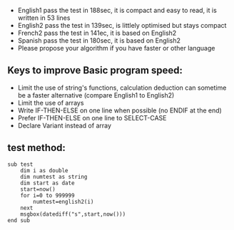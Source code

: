 - English1 pass the test in 188sec, it is compact and easy to read, it is written in 53 lines
- English2 pass the test in 139sec, is littlely optimised but stays compact
- French2 pass the test in 141ec, it is based on English2
- Spanish pass the test in 180sec, it is based on English2
- Please propose your algorithm if you have faster or other language

## Keys to improve Basic program speed:
- Limit the use of string's functions, calculation deduction can sometime be a faster alternative (compare English1 to English2)
- Limit the use of arrays
- Write IF-THEN-ELSE on one line when possible (no ENDIF at the end)
- Prefer IF-THEN-ELSE on one line to SELECT-CASE
- Declare Variant instead of array

## test method:
 
```
sub test
	dim i as double
	dim numtest as string
	dim start as date
	start=now()
	for i=0 to 999999
		numtest=english2(i)
	next
	msgbox(datediff("s",start,now()))
end sub
```
